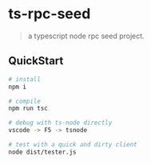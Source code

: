 # ts-rpc-seed
> a typescript node rpc seed project.

## QuickStart

```bash
# install
npm i

# compile
npm run tsc

# debug with ts-node directly
vscode -> F5 -> tsnode

# test with a quick and dirty client
node dist/tester.js
```
